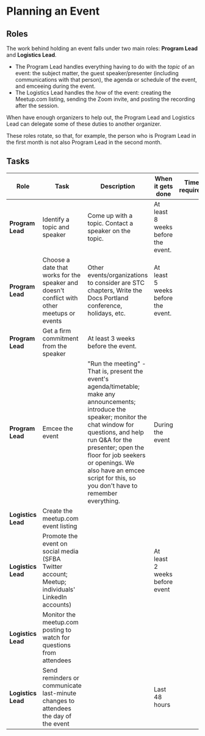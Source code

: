 # Planning an Event

## Roles

The work behind holding an event falls under two main roles: **Program Lead** and **Logistics Lead**.

* The Program Lead handles everything having to do with the _topic_ of an event: the subject matter, the guest speaker/presenter (including communications with that person), the agenda or schedule of the event, and emceeing during the event.
* The Logistics Lead handles the _how_ of the event: creating the Meetup.com listing, sending the Zoom invite, and posting the recording after the session.

When have enough organizers to help out, the Program Lead and Logistics Lead can delegate some of these duties to another organizer.

These roles rotate, so that, for example, the person who is Program Lead in the first month is not also Program Lead in the second month.


## Tasks

| Role | Task | Description | When it gets done | Time required |
|---------- | ----- | -----| ----- | ---- |
| **Program Lead** | Identify a topic and speaker | Come up with a topic. Contact a speaker on the topic. | At least 8 weeks before the event. |  |
| **Program Lead** | Choose a date that works for the speaker and doesn't conflict with other meetups or events  | Other events/organizations to consider are STC chapters, Write the Docs Portland conference, holidays, etc. | At least 5 weeks before the event. |  |
| **Program Lead** | Get a firm commitment from the speaker  | At least 3 weeks before the event. |  |  |
| **Program Lead** | Emcee the event | "Run the meeting" - That is, present the event's agenda/timetable; make any announcements; introduce the speaker; monitor the chat window for questions, and help run Q&A for the presenter; open the floor for job seekers or openings. We also have an emcee script for this, so you don't have to remember everything. | During the event |  |
| **Logistics Lead** | Create the meetup.com event listing |  |  |  |
| **Logistics Lead** | Promote the event on social media (SFBA Twitter account; Meetup; individuals' LinkedIn accounts)  |  | At least 2 weeks before event |  |
| **Logistics Lead** | Monitor the meetup.com posting to watch for questions from attendees  |  |  |  |
| **Logistics Lead** | Send reminders or communicate last-minute changes to attendees the day of the event  |  | Last 48 hours |  |
